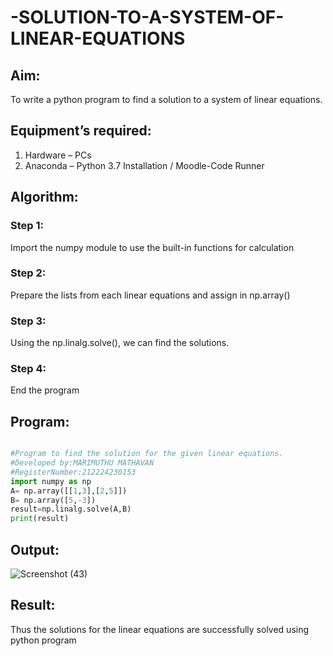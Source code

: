 # -SOLUTION-TO-A-SYSTEM-OF-LINEAR-EQUATIONS
## Aim:
To write a python program to find a solution to a system of linear equations.
## Equipment’s required:
1. 	Hardware – PCs
2. 	Anaconda – Python 3.7 Installation / Moodle-Code Runner
## Algorithm:
### Step 1: 
Import the numpy module to use the built-in functions for calculation
### Step 2: 
Prepare the lists from each linear equations and assign in np.array()
### Step 3: 
Using the np.linalg.solve(), we can find the solutions.
### Step 4: 
End the program
## Program:
```python

#Program to find the solution for the given linear equations.
#Developed by:MARIMUTHU MATHAVAN  
#RegisterNumber:212224230153
import numpy as np
A= np.array([[1,3],[2,5]])
B= np.array([5,-3])
result=np.linalg.solve(A,B)
print(result)
```

## Output:

![Screenshot (43)](https://github.com/user-attachments/assets/7ec86f8e-410c-4542-9c93-d39296b56f37)


## Result: 
Thus the solutions for the linear equations are successfully solved using python program


